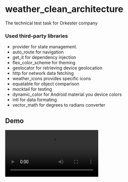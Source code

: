 # weather_clean_architecture

The technical test task for Orkester company

### Used third-party libraries
- provider for state management.
- auto_route for navigation
- get_it for dependency injection
- flex_color_scheme for theming
- geolocator for retrieving device geolocation
- http for network data fetching
- weather_icons provides specific icons
- equatable for object comparison
- mocktail for testing
- dynamic_color for Android material you device colors
- intl for data formating
- vector_math for degrees to radians converter

## Demo
![Demo](demo.mp4)